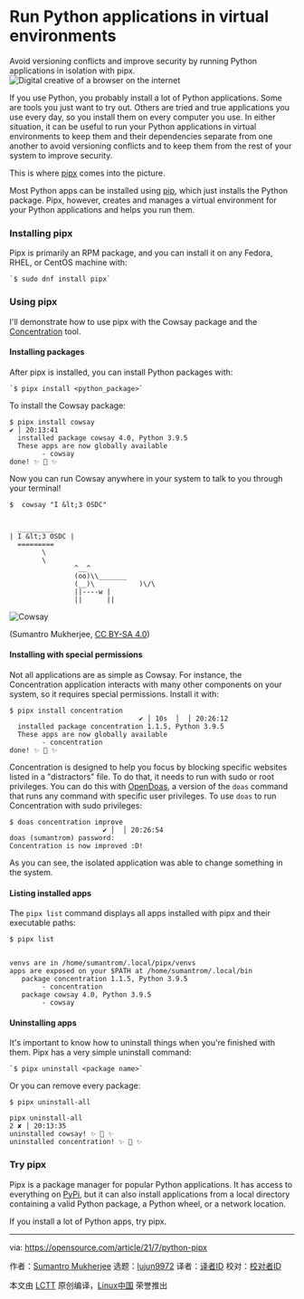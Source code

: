 [#]: subject: (Run Python applications in virtual environments)
[#]: via: (https://opensource.com/article/21/7/python-pipx)
[#]: author: (Sumantro Mukherjee https://opensource.com/users/sumantro)
[#]: collector: (lujun9972)
[#]: translator: ( )
[#]: reviewer: ( )
[#]: publisher: ( )
[#]: url: ( )

Run Python applications in virtual environments
======
Avoid versioning conflicts and improve security by running Python
applications in isolation with pipx.
![Digital creative of a browser on the internet][1]

If you use Python, you probably install a lot of Python applications. Some are tools you just want to try out. Others are tried and true applications you use every day, so you install them on every computer you use. In either situation, it can be useful to run your Python applications in virtual environments to keep them and their dependencies separate from one another to avoid versioning conflicts and to keep them from the rest of your system to improve security.

This is where [pipx][2] comes into the picture.

Most Python apps can be installed using [pip][3], which just installs the Python package. Pipx, however, creates and manages a virtual environment for your Python applications and helps you run them.

### Installing pipx

Pipx is primarily an RPM package, and you can install it on any Fedora, RHEL, or CentOS machine with:


```
`$ sudo dnf install pipx`
```

### Using pipx

I'll demonstrate how to use pipx with the Cowsay package and the [Concentration][4] tool.

#### Installing packages

After pipx is installed, you can install Python packages with:


```
`$ pipx install <python_package>`
```

To install the Cowsay package:


```
$ pipx install cowsay                                                 ✔ │ 20:13:41  
  installed package cowsay 4.0, Python 3.9.5
  These apps are now globally available
        - cowsay
done! ✨ 🌟 ✨
```

Now you can run Cowsay anywhere in your system to talk to you through your terminal!


```
$  cowsay "I &lt;3 OSDC"                                                                                                                                      
  _________
| I &lt;3 OSDC |
  =========
        \
        \
                ^__^
                (oo)\\_______
                (__)\           )\/\
                ||----w |
                ||      ||
```

![Cowsay][5]

(Sumantro Mukherjee, [CC BY-SA 4.0][6])

#### Installing with special permissions

Not all applications are as simple as Cowsay. For instance, the Concentration application interacts with many other components on your system, so it requires special permissions. Install it with:


```
$ pipx install concentration                                                                           ✔ │ 10s  │  │ 20:26:12  
  installed package concentration 1.1.5, Python 3.9.5
  These apps are now globally available
        - concentration
done! ✨ 🌟 ✨
```

Concentration is designed to help you focus by blocking specific websites listed in a "distractors" file. To do that, it needs to run with sudo or root privileges. You can do this with [OpenDoas][7], a version of the `doas` command that runs any command with specific user privileges. To use `doas` to run Concentration with sudo privileges:


```
$ doas concentration improve                                                                  ✔ │  │ 20:26:54  
doas (sumantrom) password:  
Concentration is now improved :D!
```

As you can see, the isolated application was able to change something in the system.

#### Listing installed apps

The `pipx list` command displays all apps installed with pipx and their executable paths:


```
$ pipx list                                                                                                                                              
venvs are in /home/sumantrom/.local/pipx/venvs
apps are exposed on your $PATH at /home/sumantrom/.local/bin
   package concentration 1.1.5, Python 3.9.5
        - concentration
   package cowsay 4.0, Python 3.9.5
        - cowsay
```

#### Uninstalling apps

It's important to know how to uninstall things when you're finished with them. Pipx has a very simple uninstall command:


```
`$ pipx uninstall <package name>`
```

Or you can remove every package:


```
$ pipx uninstall-all

pipx uninstall-all                                                     2 ✘ │ 20:13:35  
uninstalled cowsay! ✨ 🌟 ✨
uninstalled concentration! ✨ 🌟 ✨
```

### Try pipx

Pipx is a package manager for popular Python applications. It has access to everything on [PyPi][8], but it can also install applications from a local directory containing a valid Python package, a Python wheel, or a network location.

If you install a lot of Python apps, try pipx.

--------------------------------------------------------------------------------

via: https://opensource.com/article/21/7/python-pipx

作者：[Sumantro Mukherjee][a]
选题：[lujun9972][b]
译者：[译者ID](https://github.com/译者ID)
校对：[校对者ID](https://github.com/校对者ID)

本文由 [LCTT](https://github.com/LCTT/TranslateProject) 原创编译，[Linux中国](https://linux.cn/) 荣誉推出

[a]: https://opensource.com/users/sumantro
[b]: https://github.com/lujun9972
[1]: https://opensource.com/sites/default/files/styles/image-full-size/public/lead-images/browser_web_internet_website.png?itok=g5B_Bw62 (Digital creative of a browser on the internet)
[2]: https://pypi.org/project/pipx/
[3]: https://pypi.org/project/pip/
[4]: https://opensource.com/article/20/8/python-concentration
[5]: https://opensource.com/sites/default/files/uploads/cowsay.png (Cowsay)
[6]: https://creativecommons.org/licenses/by-sa/4.0/
[7]: https://github.com/Duncaen/OpenDoas
[8]: https://pypi.org/
